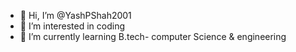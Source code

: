 - 👋 Hi, I’m @YashPShah2001
- 👀 I’m interested in coding
- 🌱 I’m currently learning B.tech- computer Science & engineering

<!---
YashPShah2001/YashPShah2001 is a ✨ special ✨ repository because its `README.md` (this file) appears on your GitHub profile.
You can click the Preview link to take a look at your changes.
--->
